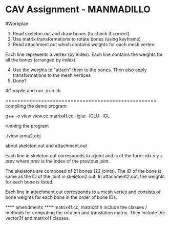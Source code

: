 CAV Assignment - MANMADILLO
===

#Workplan
1. Read skeleton.out and draw bones (to check if correct)
2. Use matrix transformations to rotate bones (using keyframe)
3. Read attachment.out which contains weights for each mesh vertex:

Each line represents a vertex (by index). Each line contains the weights for all the bones (arranged by index).

4. Use the weights to "attach" them to the bones. Then also apply transformations to the mesh vertices
5. Done?

#Compile and run
./run.sh






===================================================
compiling the demo program:

g++ -o view view.cc matrix4f.cc -lglut -lGLU -lGL

running the program

./view arma2.obj   


about  skeleton.out  and attachment.out 

Each line in skeleton.out corresponds to a joint and is of the form:
idx x y z prev where prev is the index of the previous joint.

The skeletons are composed of 21 bones (22 joints).
The ID of the bone is same as the ID of the joint in skeleton2.out. 
In attachment2.out, the weights for each bone is listed.    

Each line in attachment.out corresponds to a mesh vertex and
consists of bone weights for each bone in the order of bone IDs.

**** amendments ****
matrix4f.cc, matrix4f.h include the classes / methods for computing
the rotation and translation matrix. They include the vector3f and
matrix4f classes.
